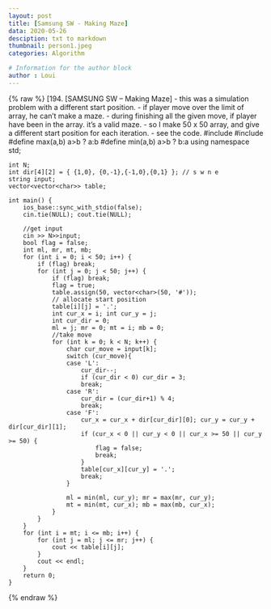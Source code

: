 ```yaml
---
layout: post
title: [Samsung SW - Making Maze]
data: 2020-05-26
desciption: txt to markdown
thumbnail: person1.jpeg
categories: Algorithm

# Information for the author block
author : Loui
---
```


{% raw %}
	﻿[194. [SAMSUNG SW – Making Maze]
	- this was a simulation problem with a different start position.
	- if player move over the limit of array, he can’t make a maze.
	- during finishing all the given move, if player have been in the array. it’s a valid maze.
	- so I make 50 x 50 array, and give a different start position for each iteration.
	- see the code.
	#include<iostream>
	#include<vector>
	#define max(a,b) a>b ? a:b
	#define min(a,b) a>b ? b:a
	using namespace std;
	
	int N;
	int dir[4][2] = { {1,0}, {0,-1},{-1,0},{0,1} }; // s w n e
	string input;
	vector<vector<char>> table;
	
	int main() {
		ios_base::sync_with_stdio(false);
		cin.tie(NULL); cout.tie(NULL);
	
		//get input
		cin >> N>>input;
		bool flag = false;
		int ml, mr, mt, mb;
		for (int i = 0; i < 50; i++) {
			if (flag) break;
			for (int j = 0; j < 50; j++) {
				if (flag) break;
				flag = true;
				table.assign(50, vector<char>(50, '#'));
				// allocate start position
				table[i][j] = '.';
				int cur_x = i; int cur_y = j;
				int cur_dir = 0;
				ml = j; mr = 0; mt = i; mb = 0;
				//take move
				for (int k = 0; k < N; k++) {
					char cur_move = input[k];
					switch (cur_move){
					case 'L':
						cur_dir--;
						if (cur_dir < 0) cur_dir = 3;
						break;
					case 'R':
						cur_dir = (cur_dir+1) % 4;
						break;
					case 'F':
						cur_x = cur_x + dir[cur_dir][0]; cur_y = cur_y + dir[cur_dir][1];
						if (cur_x < 0 || cur_y < 0 || cur_x >= 50 || cur_y >= 50) {
							flag = false;
							break;
						}
						table[cur_x][cur_y] = '.';
						break;
					}
					
					ml = min(ml, cur_y); mr = max(mr, cur_y);
					mt = min(mt, cur_x); mb = max(mb, cur_x);
				}
			}
		}
		for (int i = mt; i <= mb; i++) {
			for (int j = ml; j <= mr; j++) {
				cout << table[i][j];
			}
			cout << endl;
		}
		return 0;
	}
	
	
{% endraw %}
